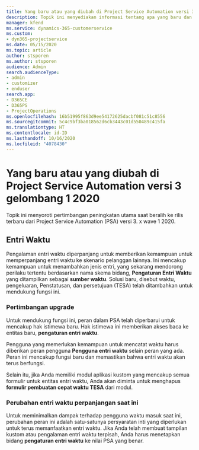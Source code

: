 ```yaml
---
title: Yang baru atau yang diubah di Project Service Automation versi 3.x gelombang 1 2020
description: Topik ini menyediakan informasi tentang apa yang baru dan diubah dalam Project Service Automation versi 3 gelombang 1 2020.
manager: kfend
ms.service: dynamics-365-customerservice
ms.custom:
- dyn365-projectservice
ms.date: 05/15/2020
ms.topic: article
author: stsporen
ms.author: stsporen
audience: Admin
search.audienceType:
- admin
- customizer
- enduser
search.app:
- D365CE
- D365PS
- ProjectOperations
ms.openlocfilehash: 16b51995f863d9ee54172625dacbf081c51c8556
ms.sourcegitcommit: 5c4c9bf3ba018562d6cb3443c01d550489c415fa
ms.translationtype: HT
ms.contentlocale: id-ID
ms.lasthandoff: 10/16/2020
ms.locfileid: "4078430"
---
```

# <a name="whats-new-or-changed-in-project-service-automation-version-3-wave-1-2020"></a>Yang baru atau yang diubah di Project Service Automation versi 3 gelombang 1 2020
Topik ini menyoroti pertimbangan peningkatan utama saat beralih ke rilis terbaru dari Project Service Automation (PSA) versi 3. x wave 1 2020.

## <a name="time-entry"></a>Entri Waktu
Pengalaman entri waktu diperpanjang untuk memberikan kemampuan untuk memperpanjang entri waktu ke skenario pelanggan lainnya. Ini mencakup kemampuan untuk menambahkan jenis entri, yang sekarang mendorong perilaku tertentu berdasarkan nama skema bidang, **Pengaturan Entri Waktu** yang ditampilkan sebagai **sumber waktu**. Solusi baru, disebut waktu, pengeluaran, Penstatusan, dan persetujuan (TESA) telah ditambahkan untuk mendukung fungsi ini.

### <a name="upgrade-consideration"></a>Pertimbangan upgrade
Untuk mendukung fungsi ini, peran dalam PSA telah diperbarui untuk mencakup hak istimewa baru. Hak istimewa ini memberikan akses baca ke entitas baru, **pengaturan entri waktu**.

Pengguna yang memerlukan kemampuan untuk mencatat waktu harus diberikan peran pengguna **Pengguna entri waktu** selain peran yang ada. Peran ini mencakup fungsi baru dan memastikan bahwa entri waktu akan terus berfungsi.

Selain itu, jika Anda memiliki modul aplikasi kustom yang mencakup semua formulir untuk entitas entri waktu, Anda akan diminta untuk menghapus **formulir pembuatan cepat waktu TESA** dari modul.

### <a name="currently-extended-time-entry-changes"></a>Perubahan entri waktu perpanjangan saat ini
Untuk meminimalkan dampak terhadap pengguna waktu masuk saat ini, perubahan peran ini adalah satu-satunya persyaratan inti yang diperlukan untuk terus memanfaatkan entri waktu. Jika Anda telah membuat tampilan kustom atau pengalaman entri waktu terpisah, Anda harus menetapkan bidang **pengaturan entri waktu** ke nilai PSA yang benar.
